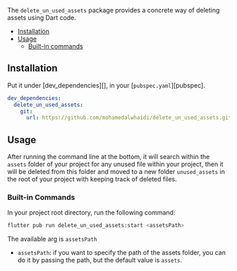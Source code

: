 The `delete_un_used_assets` package provides a concrete way of deleting assets using
Dart code.

- [Installation](#installation)
- [Usage](#usage)
  - [Built-in commands](#built-in-commands)

## Installation

Put it under [dev_dependencies][], in your [`pubspec.yaml`][pubspec].

```yaml
dev_dependencies:
  delete_un_used_assets:
    git:
      url: https://github.com/mohamedalwhaidi/delete_un_used_assets.git
```

## Usage
After running the command line at the bottom, it will search within the `assets` folder of your project
for any unused file within your project, then it will be deleted from this folder and moved to
a new folder `unused_assets` in the root of your project with keeping track of deleted files.


### Built-in Commands

In your project root directory, run the following command:

```bash
flutter pub run delete_un_used_assets:start <assetsPath>
```

The available arg is `assetsPath`

- `assetsPath`: if you want to specify the path of the assets folder, you can do it by passing the path,
but the default value is `assets`.
